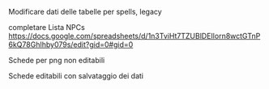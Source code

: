 Modificare dati delle tabelle per spells, legacy

completare Lista NPCs https://docs.google.com/spreadsheets/d/1n3TviHt7TZUBlDEIlorn8wctGTnP6kQ78GhIhby079s/edit?gid=0#gid=0

Schede per png non editabili

Schede editabili con salvataggio dei dati